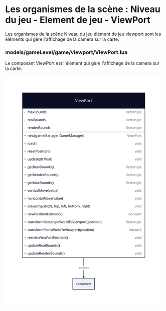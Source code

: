 # Les organismes de la scène : Niveau du jeu - Element de jeu - ViewPort

Les organismes de la scène Niveau du jeu élément de jeu viewport sont les éléments qui gère l'affichage de la camera sur
la carte.

### models/gameLevel/game/viewport/ViewPort.lua

Le composant ViewPort est l'élément qui gère l'affichage de la camera sur la carte.

<img src="./viewport.svg" width="500">
